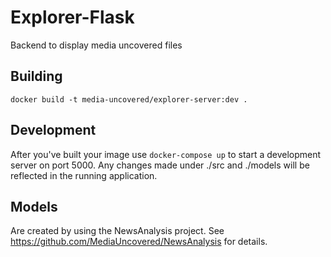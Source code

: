 Explorer-Flask
==============

Backend to display media uncovered files


Building
--------
`docker build -t media-uncovered/explorer-server:dev .`


Development
-----------
After you've built your image use
`docker-compose up`
to start a development server on port 5000. Any changes made under ./src and ./models
will be reflected in the running application.


Models
------
Are created by using the NewsAnalysis project. See https://github.com/MediaUncovered/NewsAnalysis for details.


